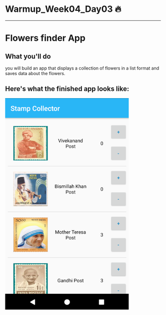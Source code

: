 # Warmup_Week04_Day03 🔥
---
# Flowers finder App
## What you'll do
you will build an app that displays a collection of flowers in a list format and saves data about the flowers.


## Here's what the finished app looks like:

<img src="screenshot.png" alt="drawing" width="400"/>

